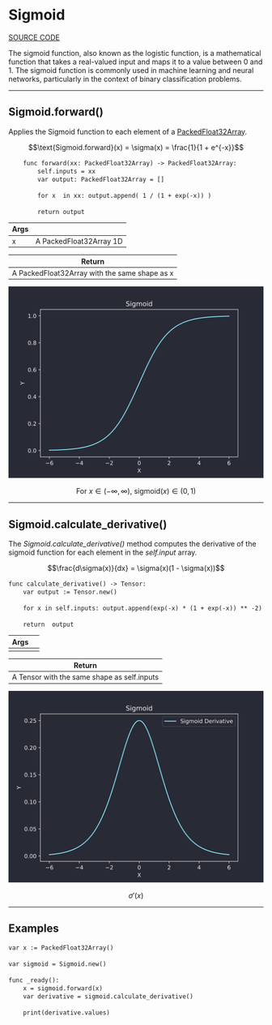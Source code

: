 # Sigmoid
[SOURCE CODE](https://github.com/Jersonrn/G-Mind/blob/master/godot/scripts/sigmoid.gd)

The sigmoid function, also known as the logistic function, is a mathematical function that takes a real-valued input and maps it to a value between 0 and 1. The sigmoid function is commonly used in machine learning and neural networks, particularly in the context of binary classification problems.
*************************************************************

## **Sigmoid.forward()**

Applies the Sigmoid function to each element of a [PackedFloat32Array](https://docs.godotengine.org/en/stable/classes/class_packedfloat32array.html).


$$\text{Sigmoid.forward}(x) = \sigma(x) = \frac{1}{1 + e^{-x}}$$

```gdscript
    func forward(xx: PackedFloat32Array) -> PackedFloat32Array:
        self.inputs = xx
        var output: PackedFloat32Array = []

        for x  in xx: output.append( 1 / (1 + exp(-x)) )

        return output
```


| Args          |                         |
| ------------- | ----------------------- |
| x             | A PackedFloat32Array 1D |


| Return                                        |
| --------------------------------------------- |
| A PackedFloat32Array with the same shape as x |

![img sigmoid](../img/sigmoid.svg "Sigmoid")

$$\text{For } x \in (-\infty, \infty)\text{, } \mathrm{sigmoid}(x) \in (0, 1)$$


*************************************************************
## **Sigmoid.calculate_derivative()**
The *Sigmoid.calculate_derivative()* method computes the derivative of the sigmoid function for each element in the *self.input* array.


$$\frac{d\sigma(x)}{dx} = \sigma(x)(1 - \sigma(x))$$

```gdscript
func calculate_derivative() -> Tensor:
	var output := Tensor.new()

	for x in self.inputs: output.append(exp(-x) * (1 + exp(-x)) ** -2)

	return  output
```

| Args          |                         |
| ------------- | ----------------------- |
|               |                         |


| Return                                        |
| --------------------------------------------- |
| A Tensor with the same shape as self.inputs |

![img sigmoid derivative](../img/sigmoid_derivative.svg "Sigmoid Derivative")

$$\sigma'(x)$$
*************************************************************
## **Examples**

```gdscript
var x := PackedFloat32Array()

var sigmoid = Sigmoid.new()

func _ready():
    x = sigmoid.forward(x)
    var derivative = sigmoid.calculate_derivative()

    print(derivative.values)

```
